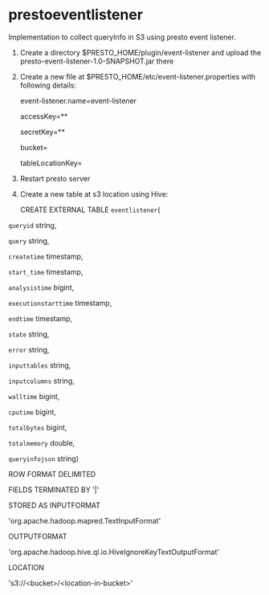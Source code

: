 # prestoeventlistener
Implementation to collect queryInfo in S3 using presto event listener.
1. Create a directory $PRESTO_HOME/plugin/event-listener and upload the presto-event-listener-1.0-SNAPSHOT.jar there
2. Create a new file at $PRESTO_HOME/etc/event-listener.properties with following details:
    
    event-listener.name=event-listener
    
    accessKey=** 
    
    secretKey=**
    
    bucket=<bucket-name>
    
    tableLocationKey=<location-in-bucket>
    
3. Restart presto server
4. Create a new table at s3 location using Hive:
    
    CREATE EXTERNAL TABLE `eventlistener`(
    
  `queryid` string, 
  
  `query` string, 
  
  `createtime` timestamp, 
  
  `start_time` timestamp, 
  
  `analysistime` bigint, 
  
  `executionstarttime` timestamp, 
  
  `endtime` timestamp, 
  
  `state` string, 
  
  `error` string, 
  
  `inputtables` string, 
  
  `inputcolumns` string, 
  
  `walltime` bigint, 
  
  `cputime` bigint, 
  
  `totalbytes` bigint, 
  
  `totalmemory` double, 
  
  `queryinfojson` string)
  
ROW FORMAT DELIMITED 

  FIELDS TERMINATED BY '|' 
  
STORED AS INPUTFORMAT 

  'org.apache.hadoop.mapred.TextInputFormat' 
  
OUTPUTFORMAT 

  'org.apache.hadoop.hive.ql.io.HiveIgnoreKeyTextOutputFormat'
  
LOCATION

  's3://\<bucket\>/\<location-in-bucket\>'
